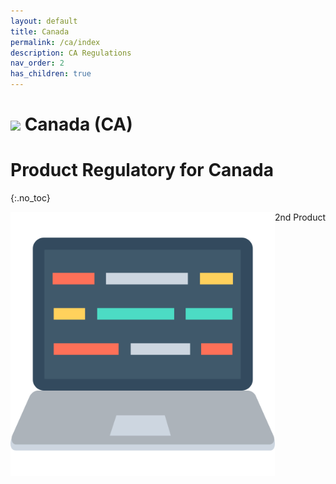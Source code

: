 ```yaml
---
layout: default
title: Canada
permalink: /ca/index
description: CA Regulations
nav_order: 2
has_children: true
---
```


<h1> 
<img src="../../assets/images/country-flag/ca-flag.png" style="width: 60px"/>
Canada (CA) </h1>

# Product Regulatory for Canada
{:.no_toc}
 
<div style="display: grid; grid-template-columns: auto auto">
  <div class="grid-item">
    <a href="./laptop">
        <img src="../../assets/images/icons/laptop.png" alt="Laptop" class="center-thirty">
    </a>
  </div>
  <div class="grid-item">2nd Product</div>
</div>